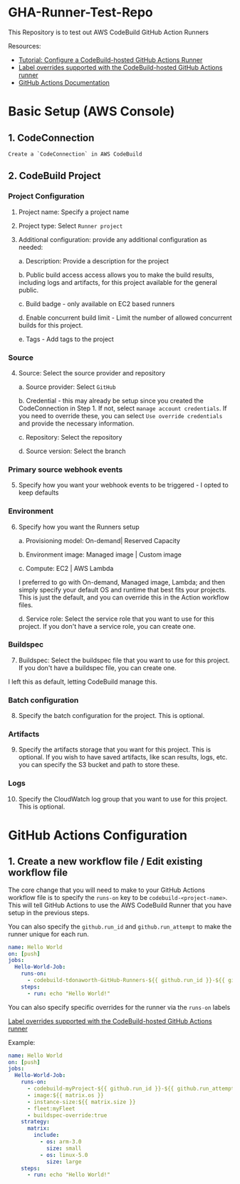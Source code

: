 # GHA-Runner-Test-Repo
This Repository is to test out AWS CodeBuild GitHub Action Runners


Resources: 
- [Tutorial: Configure a CodeBuild-hosted GitHub Actions Runner](https://docs.aws.amazon.com/codebuild/latest/userguide/action-runner.html)
- [Label overrides supported with the CodeBuild-hosted GitHub Actions runner](https://docs.aws.amazon.com/codebuild/latest/userguide/sample-github-action-runners-update-labels.html)
- [GitHub Actions Documentation](https://docs.github.com/en/actions)


# Basic Setup (AWS Console)
## 1. CodeConnection
    Create a `CodeConnection` in AWS CodeBuild

## 2. CodeBuild Project

### Project Configuration
1. Project name: Specify a project name
2. Project type: Select `Runner project`
3. Additional configuration: provide any additional configuration as needed:

    a. Description: Provide a description for the project

    b. Public build access access allows you to make the build results, including logs and artifacts, for this project available for the general public.

    c. Build badge - only available on EC2 based runners

    d. Enable concurrent build limit - Limit the number of allowed concurrent builds for this project.

    e. Tags - Add tags to the project

### Source
4. Source: Select the source provider and repository

    a. Source provider: Select `GitHub`

    b. Credential - this may already be setup since you created the CodeConnection in Step 1. If not, select `manage account credentials`. If you need to override these, you can select `Use override credentials` and provide the necessary information.

    c. Repository: Select the repository

    d. Source version: Select the branch

### Primary source webhook events
5. Specify how you want your webhook events to be triggered - I opted to keep defaults

### Environment
6. Specify how you want the Runners setup

    a. Provisioning model: On-demand| Reserved Capacity

    b. Environment image: Managed image | Custom image

    c. Compute: EC2 | AWS Lambda

    I preferred to go with On-demand, Managed image, Lambda; and then simply specify your default OS and runtime that best fits your projects. This is just the default, and you can override this in the Action workflow files.

    d. Service role: Select the service role that you want to use for this project. If you don't have a service role, you can create one.

### Buildspec
7. Buildspec: Select the buildspec file that you want to use for this project. If you don't have a buildspec file, you can create one. 

I left this as default, letting CodeBuild manage this.

### Batch configuration
8. Specify the batch configuration for the project. This is optional.

### Artifacts
9. Specify the artifacts storage that you want for this project. This is optional. 
If you wish to have saved artifacts, like scan results, logs, etc. you can specify the S3 bucket and path to store these.

### Logs
10. Specify the CloudWatch log group that you want to use for this project. This is optional.

# GitHub Actions Configuration
## 1. Create a new workflow file / Edit existing workflow file

The core change that you will need to make to your GitHub Actions workflow file is to specify the `runs-on` key to be `codebuild-<project-name>`. This will tell GitHub Actions to use the AWS CodeBuild Runner that you have setup in the previous steps.

You can also specify the `github.run_id` and `github.run_attempt` to make the runner unique for each run.

```yaml
name: Hello World
on: [push]
jobs:
  Hello-World-Job:
    runs-on:
      - codebuild-tdonaworth-GitHub-Runners-${{ github.run_id }}-${{ github.run_attempt }}
    steps:
      - run: echo "Hello World!"
```

You can also specify specific overrides for the runner via the `runs-on` labels

[Label overrides supported with the CodeBuild-hosted GitHub Actions runner](https://docs.aws.amazon.com/codebuild/latest/userguide/sample-github-action-runners-update-labels.html)

Example:
```yaml
name: Hello World
on: [push]
jobs:
  Hello-World-Job:
    runs-on:
      - codebuild-myProject-${{ github.run_id }}-${{ github.run_attempt }}
      - image:${{ matrix.os }}
      - instance-size:${{ matrix.size }}
      - fleet:myFleet
      - buildspec-override:true
    strategy:
      matrix:
        include:
          - os: arm-3.0
            size: small
          - os: linux-5.0
            size: large
    steps:
      - run: echo "Hello World!"
```

